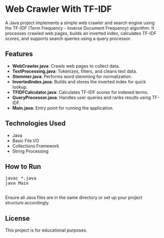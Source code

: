 <!DOCTYPE html>
<html lang="en">
<head>
  <meta charset="UTF-8" />
  <meta name="viewport" content="width=device-width, initial-scale=1.0"/>
</head>
<body>

  <h1>Web Crawler With TF-IDF</h1>
  <p>A Java project implements a simple web crawler and search engine using the TF-IDF (Term Frequency - Inverse Document Frequency) algorithm. It processes crawled web pages, builds an inverted index, calculates TF-IDF scores, and supports search queries using a query processor.</p>

  <h2>Features</h2>
  <ul>
    <li><strong>WebCrawler.java</strong>: Crawls web pages to collect data.</li>
    <li><strong>TextProcessing.java</strong>: Tokenizes, filters, and cleans text data.</li>
    <li><strong>Stemmer.java</strong>: Performs word stemming for normalization.</li>
    <li><strong>InvertedIndex.java</strong>: Builds and stores the inverted index for quick lookup.</li>
    <li><strong>TFIDFCalculator.java</strong>: Calculates TF-IDF scores for indexed terms.</li>
    <li><strong>QueryProcessor.java</strong>: Handles user queries and ranks results using TF-IDF.</li>
    <li><strong>Main.java</strong>: Entry point for running the application.</li>
  </ul>

  <h2>Technologies Used</h2>
  <ul>
    <li>Java</li>
    <li>Basic File I/O</li>
    <li>Collections Framework</li>
    <li>String Processing</li>
  </ul>

  <h2>How to Run</h2>
  <pre>
javac *.java
java Main
  </pre>
  <p>Ensure all Java files are in the same directory or set up your project structure accordingly.</p>

  <h2>License</h2>
  <p>This project is for educational purposes.</p>

</body>
</html>
